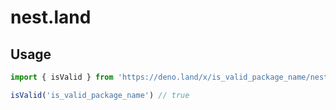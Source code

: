 # nest.land

## Usage

```ts
import { isValid } from 'https://deno.land/x/is_valid_package_name/nest_land)'

isValid('is_valid_package_name') // true
```
